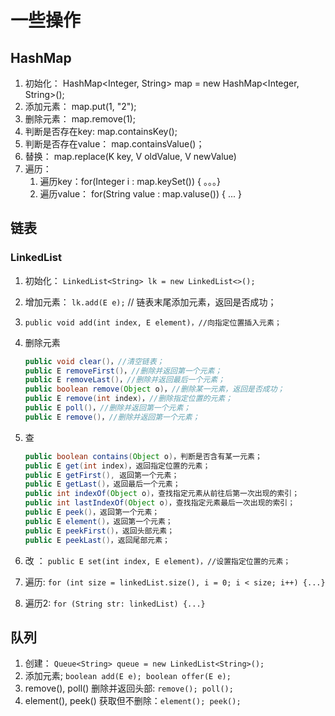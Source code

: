 # 一些操作

## HashMap

1. 初始化： HashMap<Integer, String> map = new HashMap<Integer, String>();
2. 添加元素： map.put(1, "2");
3. 删除元素： map.remove(1);
4. 判断是否存在key: map.containsKey();
5. 判断是否存在value： map.containsValue()；
6. 替换： map.replace(K key, V oldValue, V newValue)
7. 遍历：
   1. 遍历key：for(Integer i : map.keySet()) { 。。。}
   2. 遍历value： for(String value : map.valuse()) { ... }

## 链表

### LinkedList

1. 初始化： `LinkedList<String> lk = new LinkedList<>();`
2. 增加元素： `lk.add(E e);` // 链表末尾添加元素，返回是否成功；
3. `public void add(int index, E element)，//向指定位置插入元素；`
4. 删除元素

    ```JAVA
    public void clear()，//清空链表；
    public E removeFirst()，//删除并返回第一个元素；
    public E removeLast()，//删除并返回最后一个元素；
    public boolean remove(Object o)，//删除某一元素，返回是否成功；
    public E remove(int index)，//删除指定位置的元素；
    public E poll()，//删除并返回第一个元素；
    public E remove()，//删除并返回第一个元素；
    ```

5. 查

    ```java
    public boolean contains(Object o)，判断是否含有某一元素；
    public E get(int index)，返回指定位置的元素；
    public E getFirst(), 返回第一个元素；
    public E getLast()，返回最后一个元素；
    public int indexOf(Object o)，查找指定元素从前往后第一次出现的索引；
    public int lastIndexOf(Object o)，查找指定元素最后一次出现的索引；
    public E peek()，返回第一个元素；
    public E element()，返回第一个元素；
    public E peekFirst()，返回头部元素；
    public E peekLast()，返回尾部元素；
    ```

6. 改 ： `public E set(int index, E element)，//设置指定位置的元素；`
7. 遍历: `for (int size = linkedList.size(), i = 0; i < size; i++) {...}`
8. 遍历2: `for (String str: linkedList) {...}`

## 队列

1. 创建： `Queue<String> queue = new LinkedList<String>();`
2. 添加元素; `boolean add(E e); boolean offer(E e);`
3. remove(), poll() 删除并返回头部: `remove(); poll();`
4. element(), peek() 获取但不删除：`element(); peek();`